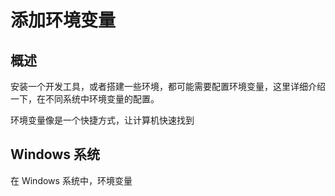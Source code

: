 # 添加环境变量

## 概述

安装一个开发工具，或者搭建一些环境，都可能需要配置环境变量，这里详细介绍一下，在不同系统中环境变量的配置。

环境变量像是一个快捷方式，让计算机快速找到

## Windows 系统

在 Windows 系统中，环境变量

<comment-comment/>